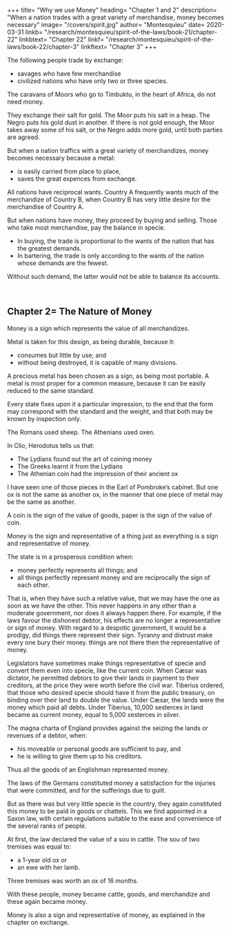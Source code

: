 +++
title= "Why we use Money"
heading= "Chapter 1 and 2"
description= "When a nation trades with a great variety of merchandise, money becomes necessary"
image= "/covers/spirit.jpg"
author= "Montesquieu"
date= 2020-03-31
linkb= "/research/montesquieu/spirit-of-the-laws/book-21/chapter-22"
linkbtext= "Chapter 22"
linkf= "/research/montesquieu/spirit-of-the-laws/book-22/chapter-3"
linkftext= "Chapter 3"
+++

The following people trade by exchange:
- savages who have few merchandise
- civilized nations who have only two or three species.

The caravans of Moors who go to Timbuktu, in the heart of Africa, do not need money.

They exchange their salt for gold. The Moor puts his salt in a heap. The Negro puts his gold dust in another. If there is not gold enough, the Moor takes away some of his salt, or the Negro adds more gold, until both parties are agreed.

But when a nation traffics with a great variety of merchandizes, money becomes necessary because a metal:
- is easily carried from place to place,
- saves the great expences from exchange.

All nations have reciprocal wants. Country A frequently wants much of the merchandize of Country B, when Country B has very little desire for the merchandise of Country A.

But when nations have money, they proceed by buying and selling. Those who take most merchandise, pay the balance in specie.
- In buying, the trade is proportional to the wants of the nation that has the greatest demands.
- In bartering, the trade is only according to the wants of the nation whose demands are the fewest.

Without such demand, the latter would not be able to balance its accounts.

<br>

## Chapter 2= The Nature of Money

Money is a sign which represents the value of all merchandizes.

Metal is taken for this design, as being durable, because it:
- consumes but little by use; and
- without being destroyed, it is capable of many divisions.

A precious metal has been chosen as a sign, as being most portable. A metal is most proper for a common measure, because it can be easily reduced to the same standard.

Every state fixes upon it a particular impression, to the end that the form may correspond with the standard and the weight, and that both may be known by inspection only.

The Romans used sheep. The Athenians used oxen.

In Clio, Herodotus tells us that:
- The Lydians found out the art of coining money
- The Greeks learnt it from the Lydians
- The Athenian coin had the impression of their ancient ox

I have seen one of those pieces in the Earl of Pombroke’s cabinet. But one ox is not the same as another ox, in the manner that one piece of metal may be the same as another.

A coin is the sign of the value of goods, paper is the sign of the value of coin.

<!-- When it is of the right sort, it represents this value in a way that its effects are not different. -->

Money is the sign and representative of a thing just as everything is a sign and representative of money.

The state is in a prosperous condition when:
- money perfectly represents all things; and
- all things perfectly represent money and are reciprocally the sign of each other.

That is, when they have such a relative value, that we may have the one as soon as we have the other.
This never happens in any other than a moderate government, nor does it always happen there.
For example, if the laws favour the dishonest debtor, his effects are no longer a representative or sign of money.
With regard to a despotic government, it would be a prodigy, did things there represent their sign.
Tyranny and distrust make every one bury their money.
things are not there then the representative of money.

Legislators have sometimes make things representative of specie and convert them even into specie, like the current coin.
When Cæsar was dictator, he permitted debtors to give their lands in payment to their creditors, at the price they were worth before the civil war.
Tiberius ordered, that those who desired specie should have it from the public treasury, on binding over their land to double the value.
Under Cæsar, the lands were the money which paid all debts.
Under Tiberius, 10,000 sesterces in land became as current money, equal to 5,000 sesterces in silver.

The magna charta of England provides against the seizing the lands or revenues of a debtor, when:
- his moveable or personal goods are sufficient to pay, and
- he is willing to give them up to his creditors.

Thus all the goods of an Englishman represented money.

The laws of the Germans constituted money a satisfaction for the injuries that were committed, and for the sufferings due to guilt.

But as there was but very little specie in the country, they again constituted this money to be paid in goods or chattels.
This we find appointed in a Saxon law, with certain regulations suitable to the ease and convenience of the several ranks of people.

At first, the law declared the value of a sou in cattle. The sou of two tremises was equal to:
- a 1-year old ox or
- an ewe with her lamb.

Three tremises was worth an ox of 16 months.

With these people, money became cattle, goods, and merchandize and these again became money.

Money is also a sign and representative of money, as explained in the chapter on exchange.
